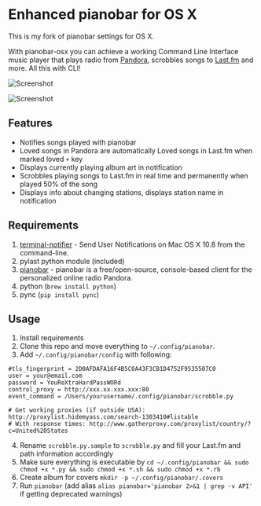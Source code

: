 Enhanced pianobar for OS X
================

This is my fork of pianobar settings for OS X.

With pianobar-osx you can achieve a working Command Line Interface music player that plays radio from [Pandora](https://www.pandora.com), scrobbles songs to [Last.fm](http://www.last.fm) and more. All this with CLI!

![](https://dl.dropboxusercontent.com/u/18447700/pianobar-nowplaying.png "Screenshot")

![](https://dl.dropboxusercontent.com/u/18447700/pianobar-loved-new.png "Screenshot")

## Features

- Notifies songs played with pianobar
- Loved songs in Pandora are automatically Loved songs in Last.fm when marked loved `+` key
- Displays currently playing album art in notification
- Scrobbles playing songs to Last.fm in real time and permanently when played 50% of the song
- Displays info about changing stations, displays station name in notification

## Requirements

1. [terminal-notifier](https://github.com/julienXX/terminal-notifier) - Send User Notifications on Mac OS X 10.8 from the command-line.
2. pylast python module (included)
3. [pianobar](https://6xq.net/pianobar/) - pianobar is a free/open-source, console-based client for the personalized online radio Pandora.
4. python (`brew install python`)
5. pync (`pip install pync`)

## Usage

1. Install requirements
2. Clone this repo and move everything to `~/.config/pianobar`.
3. Add `~/.config/pianobar/config` with following:

````
#tls_fingerprint = 2D0AFDAFA16F4B5C0A43F3CB1D4752F9535507C0
user = your@email.com
password = YouReXtraHardPassWORd
control_proxy = http://xxx.xx.xxx.xxx:80
event_command = /Users/yourusername/.config/pianobar/scrobble.py

# Get working proxies (if outside USA): http://proxylist.hidemyass.com/search-1303410#listable
# With response times: http://www.gatherproxy.com/proxylist/country/?c=United%20States
````

4. Rename `scrobble.py.sample` to `scrobble.py` and fill your Last.fm and path information accordingly
6. Make sure everything is executable by `cd ~/.config/pianobar && sudo chmod +x *.py && sudo chmod +x *.sh && sudo chmod +x *.rb`
7. Create album for covers `mkdir -p ~/.config/pianobar/.covers`
8. Run `pianobar` (add alias `alias pianobar='pianobar 2>&1 | grep -v API'` if getting deprecated warnings)
